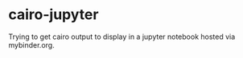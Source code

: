 # cairo-jupyter
Trying to get cairo output to display in a jupyter notebook hosted via mybinder.org.
